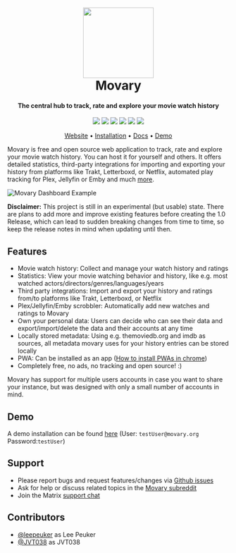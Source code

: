 <h1 align="center">
  <a href="https://tandoor.dev"><img src="https://github.com/leepeuker/movary/raw/main/public/images/movary-logo-192x192.png" height="160px" width="160px"></a>
  <br>
  Movary
  <br>
</h1>

<h4 align="center">The central hub to track, rate and explore your movie watch history</h4>

<p align="center">
<a href="https://hub.docker.com/r/leepeuker/movary" target="_blank" rel="noopener noreferrer"><img src="https://img.shields.io/docker/pulls/leepeuker/movary" ></a>
<a href="https://github.com/leepeuker/movary/issues" target="_blank" rel="noopener noreferrer"><img src="https://img.shields.io/github/stars/leepeuker/movary?color=yellow&label=github%20stars" ></a>
<a href="https://github.com/leepeuker/movary/issues" target="_blank" rel="noopener noreferrer"><img src="https://img.shields.io/github/issues/leepeuker/movary?color=eba434&label=github%20issues" ></a>
<a href="https://www.reddit.com/r/movary/" target="_blank" rel="noopener noreferrer"><img src="https://img.shields.io/reddit/subreddit-subscribers/movary" ></a>
<a href="https://matrix.to/#/#movary-support:leepeuker.dev" target="_blank" rel="noopener noreferrer"><img src="https://img.shields.io/matrix/movary-support:leepeuker.dev?label=support%20chat&server_fqdn=matrix.leepeuker.dev" ></a>
<a href="https://github.com/leepeuker/movary/blob/main/LICENSE" target="_blank" rel="noopener noreferrer"><img src="https://img.shields.io/github/license/leepeuker/movary" ></a>
</p>

<p align="center">
<a href="https://movary.org" target="_blank" rel="noopener noreferrer">Website</a> •
<a href="https://docs.movary.org/install/docker/" target="_blank" rel="noopener noreferrer">Installation</a> •
<a href="https://docs.movary.org/" target="_blank" rel="noopener noreferrer">Docs</a> •
<a href="https://demo.movary.org/" target="_blank" rel="noopener noreferrer">Demo</a>
</p>

Movary is free and open source web application to track, rate and explore your movie watch history.
You can host it for yourself and others.
It offers detailed statistics, 
third-party integrations for importing and exporting your history from platforms like Trakt, Letterboxd, or Netflix,
automated play tracking for Plex, Jellyfin or Emby and much [more](#features).

![Movary Dashboard Example](https://raw.githubusercontent.com/leepeuker/movary/main/docs/images/dashboard-screenshot.png)


**Disclaimer:** This project is still in an experimental (but usable) state.
There are plans to add more and improve existing features before creating the 1.0 Release,
which can lead to sudden breaking changes from time to time, so keep the release notes in mind when updating until then.

## Features

- Movie watch history: Collect and manage your watch history and ratings
- Statistics: View  your movie watching behavior and history, like e.g. most watched actors/directors/genres/languages/years
- Third party integrations: Import and export your history and ratings from/to platforms like Trakt, Letterboxd, or Netflix
- Plex/Jellyfin/Emby scrobbler: Automatically add new watches and ratings to Movary
- Own your personal data: Users can decide who can see their data and export/import/delete the data and their accounts at any time
- Locally stored metadata: Using e.g. themoviedb.org and imdb as sources, all metadata movary uses for your history entries can be stored locally
- PWA: Can be installed as an app ([How to install PWAs in chrome](https://support.google.com/chrome/answer/9658361?hl=en&co=GENIE.Platform%3DAndroid&oco=1))
- Completely free, no ads, no tracking and open source! :)

Movary has support for multiple users accounts in case you want to share your instance, but was designed with only a small number of accounts in mind.

## Demo

A demo installation can be found [here](https://demo.movary.org/) (User: `testUser@movary.org` Password:`testUser`)

## Support

- Please report bugs and request features/changes via [Github issues](https://github.com/leepeuker/movary/issues)
- Ask for help or discuss related topics in the [Movary subreddit](https://www.reddit.com/r/movary/)
- Join the Matrix [support chat](https://matrix.to/#/#movary-support:leepeuker.dev)

## Contributors

* [@leepeuker](https://github.com/leepeuker) as Lee Peuker
* [@JVT038](https://github.com/JVT038) as JVT038
